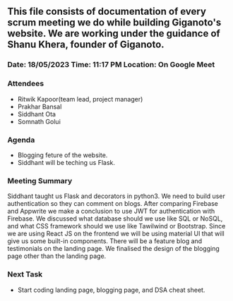 ## This file consists of documentation of every scrum meeting we do while building Giganoto's website. We are working under the guidance of Shanu Khera, founder of Giganoto.

### Date: 18/05/2023 Time: 11:17 PM Location: On Google Meet

### Attendees

- Ritwik Kapoor(team lead, project manager)
- Prakhar Bansal
- Siddhant Ota
- Somnath Golui

### Agenda

- Blogging feture of the website.
- Siddhant will be teching us Flask.

### Meeting Summary

Siddhant taught us Flask and decorators in python3.
We need to build user authentication so they can comment on blogs. After comparing Firebase and Appwrite we make a conclusion to use JWT for authentication with Firebase. We discussed what database should we use like SQL or NoSQL, and what CSS framework should we use like Tawilwind or Bootstrap. Since we are using React JS on the frontend we will be using material UI that will give us some built-in components. There will be a feature blog and testimonials on the landing page. We finalised the design of the blogging page other than the landing page.

### Next Task

- Start coding landing page, blogging page, and DSA cheat sheet.

